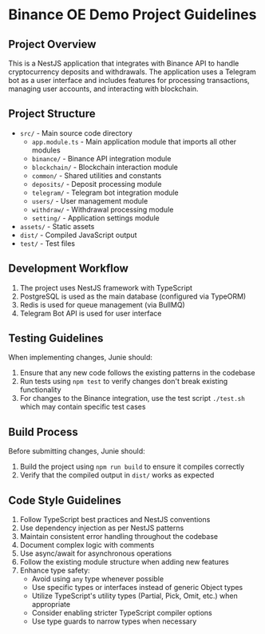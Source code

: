 # Binance OE Demo Project Guidelines

## Project Overview

This is a NestJS application that integrates with Binance API to handle cryptocurrency deposits and withdrawals. The
application uses a Telegram bot as a user interface and includes features for processing transactions, managing user
accounts, and interacting with blockchain.

## Project Structure

- `src/` - Main source code directory
    - `app.module.ts` - Main application module that imports all other modules
    - `binance/` - Binance API integration module
    - `blockchain/` - Blockchain interaction module
    - `common/` - Shared utilities and constants
    - `deposits/` - Deposit processing module
    - `telegram/` - Telegram bot integration module
    - `users/` - User management module
    - `withdraw/` - Withdrawal processing module
    - `setting/` - Application settings module
- `assets/` - Static assets
- `dist/` - Compiled JavaScript output
- `test/` - Test files

## Development Workflow

1. The project uses NestJS framework with TypeScript
2. PostgreSQL is used as the main database (configured via TypeORM)
3. Redis is used for queue management (via BullMQ)
4. Telegram Bot API is used for user interface

## Testing Guidelines

When implementing changes, Junie should:

1. Ensure that any new code follows the existing patterns in the codebase
2. Run tests using `npm test` to verify changes don't break existing functionality
3. For changes to the Binance integration, use the test script `./test.sh` which may contain specific test cases

## Build Process

Before submitting changes, Junie should:

1. Build the project using `npm run build` to ensure it compiles correctly
2. Verify that the compiled output in `dist/` works as expected

## Code Style Guidelines

1. Follow TypeScript best practices and NestJS conventions
2. Use dependency injection as per NestJS patterns
3. Maintain consistent error handling throughout the codebase
4. Document complex logic with comments
5. Use async/await for asynchronous operations
6. Follow the existing module structure when adding new features
7. Enhance type safety:
    - Avoid using `any` type whenever possible
    - Use specific types or interfaces instead of generic Object types
    - Utilize TypeScript's utility types (Partial, Pick, Omit, etc.) when appropriate
    - Consider enabling stricter TypeScript compiler options
    - Use type guards to narrow types when necessary